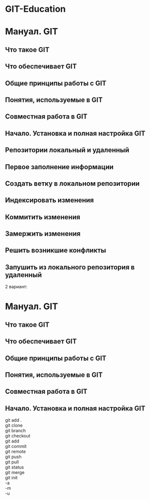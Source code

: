 # GIT-Education
# **Мануал. GIT**   
## **Что такое GIT**
## **Что обеспечивает GIT**
## **Общие принципы работы с GIT**
## **Понятия, используемые в GIT**
## Совместная работа в GIT 
## **Начало. Установка и полная настройка GIT**   
## **Репозитории локальный и удаленный**
## **Первое заполнение информации**
## **Создать ветку в локальном репозитории**
## **Индексировать изменения**
## **Коммитить изменения**
## **Замержить изменения**
## **Решить возникшие конфликты**
## **Запушить из локального репозитория в удаленный**

2 вариант:
# **Мануал. GIT**   
## **Что такое GIT**
## **Что обеспечивает GIT**
## **Общие принципы работы с GIT**
## **Понятия, используемые в GIT**
## Совместная работа в GIT 
## **Начало. Установка и полная настройка GIT**   
git add .   
git clone   
git branch   
git checkout      
git add   
git commit   
git remote   
git push   
git pull   
git status   
git merge  
git init   
-a   
-m   
-u    

